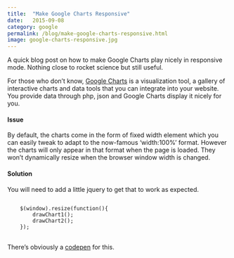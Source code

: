 ```yaml
---
title:  "Make Google Charts Responsive"
date:   2015-09-08
category: google
permalink: /blog/make-google-charts-responsive.html
image: google-charts-responsive.jpg
---
```

A quick blog post on how to make Google Charts play nicely in responsive mode. Nothing close to rocket science but still useful.

For those who don’t know, [Google Charts](https://google-developers.appspot.com/chart/) is a visualization tool, a gallery of interactive charts and data tools that you can integrate into your website. You provide data through php, json and Google Charts display it nicely for you.

#### Issue

By default, the charts come in the form of fixed width element which you can easily tweak to adapt to the now-famous ‘width:100%’ format. However the charts will only appear in that format when the page is loaded. They won’t dynamically resize when the browser window width is changed.


#### Solution

You will need to add a little jquery to get that to work as expected.

<pre>
<code class="language-ruby">
	$(window).resize(function(){
	  	drawChart1();
	  	drawChart2();
	});
</code>
</pre>

There’s obviously a [codepen](http://codepen.io/flopreynat/pen/BfLkA) for this.